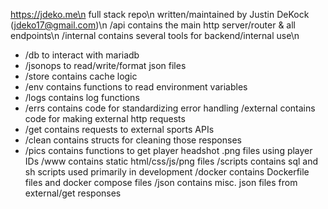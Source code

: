 https://jdeko.me\n
full stack repo\n
written/maintained by Justin DeKock (jdeko17@gmail.com)\n
/api contains the main http server/router & all endpoints\n
/internal contains several tools for backend/internal use\n
 - /db to interact with mariadb
 - /jsonops to read/write/format json files
 - /store contains cache logic
 - /env contains functions to read environment variables
 - /logs contains log functions
 - /errs contains code for standardizing error handling
 /external contains code for making external http requests
 - /get contains requests to external sports APIs
 - /clean contains structs for cleaning those responses
 - /pics contains functions to get player headshot .png files using player IDs
 /www contains static html/css/js/png files
 /scripts contains sql and sh scripts used primarily in development
 /docker contains Dockerfile files and docker compose files
 /json contains misc. json files from external/get responses